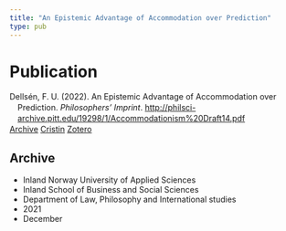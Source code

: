 ```yaml
---
title: "An Epistemic Advantage of Accommodation over Prediction"
type: pub
---
```

<h1>Publication</h1>
<article id="csl-bib-container-M4M4KWFS" class="csl-bib-container">
  <div class="csl-bib-body" style="line-height: 1.35; padding-left: 1em; text-indent:-1em;">
  <div class="csl-entry">Dells&#xE9;n, F. U. (2022). An Epistemic Advantage of Accommodation over Prediction. <i>Philosophers&#x2019; Imprint</i>. <a href="http://philsci-archive.pitt.edu/19298/1/Accommodationism%20Draft14.pdf">http://philsci-archive.pitt.edu/19298/1/Accommodationism%20Draft14.pdf</a></div>
</div>
  <div class="csl-bib-buttons">
    <a href="#taxonomy-article-M4M4KWFS" class="csl-bib-button">Archive</a>
    <a href="https://app.cristin.no/results/show.jsf?id=1967263" alt="Cristin URL" class="csl-bib-button">Cristin</a>
    <a href="http://zotero.org/groups/5022929/items/M4M4KWFS" alt="Zotero URL" class="csl-bib-button">Zotero</a>
  </div>
  <div id="csl-bib-meta-container-M4M4KWFS"></div>
</article>
<div id="csl-bib-meta-M4M4KWFS" class="csl-bib-meta">
  <article id="taxonomy-article-M4M4KWFS" class="taxonomy-article">
    <h1>Archive</h1>
    <ul>
      <li>Inland Norway University of Applied Sciences</li>
      <li>Inland School of Business and Social Sciences</li>
      <li>Department of Law, Philosophy and International studies</li>
      <li>2021</li>
      <li>December</li>
    </ul>
  </article>
</div>
